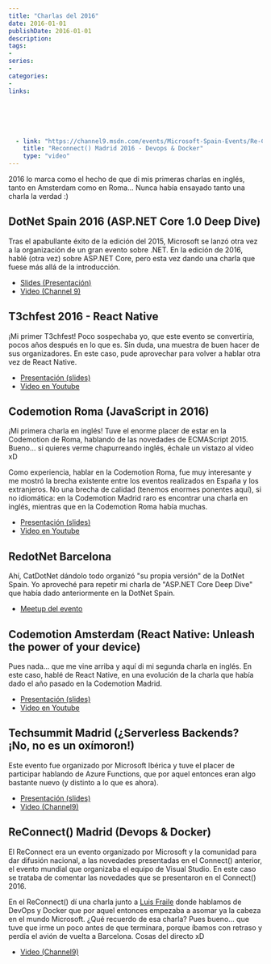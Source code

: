 ```yaml
---
title: "Charlas del 2016"
date: 2016-01-01
publishDate: 2016-01-01
description:
tags:
-
series:
-
categories:
-
links:






  - link: "https://channel9.msdn.com/events/Microsoft-Spain-Events/Re-Connect-2016-Madrid/ReConnect--2016-La-nueva-integracin-de-DevOps-y-Docker"
    title: "Reconnect() Madrid 2016 - Devops & Docker"
    type: "video"
---
```


2016 lo marca como el hecho de que di mis primeras charlas en inglés, tanto en Amsterdam como en Roma... Nunca había ensayado tanto una charla la verdad :)

## DotNet Spain 2016 (ASP.NET Core 1.0 Deep Dive)

Tras el apabullante éxito de la edición del 2015, Microsoft se lanzó otra vez a la organización de un gran evento sobre .NET. En la edición de 2016, hablé (otra vez) sobre ASP.NET Core, pero esta vez dando una charla que fuese más allá de la introducción.

* [Slides (Presentación)](https://www.slideshare.net/eduardtomas/aspnet-core-10-deep-dive)
* [Video (Channel 9)](https://channel9.msdn.com/events/NET-Conference/2016/ASPNET5-Deep-Dive)

## T3chfest 2016 - React Native

¡Mi primer T3chfest! Poco sospechaba yo, que este evento se convertiría, pocos años después en lo que es. Sin duda, una muestra de buen hacer de sus organizadores. En este caso, pude aprovechar para volver a hablar otra vez de React Native.

* [Presentación (slides)](https://www.slideshare.net/eduardtomas/react-native-t3chfest-2016)
* [Video en Youtube](https://www.youtube.com/watch?v=oiY3eojAtqk&list=PLqgZDFdwyB8ZqjNSc8QqSN0oOecIMhbTt)

## Codemotion Roma (JavaScript in 2016)

¡Mi primera charla en inglés! Tuve el enorme placer de estar en la Codemotion de Roma, hablando de las novedades de ECMAScript 2015. Bueno... si quieres verme chapurreando inglés, échale un vistazo al vídeo xD

Como experiencia, hablar en la Codemotion Roma, fue muy interesante y me mostró la brecha existente entre los eventos realizados en España y los extranjeros. No una brecha de calidad (tenemos enormes ponentes aquí), si no idiomática: en la Codemotion Madrid raro es encontrar una charla en inglés, mientras que en la Codemotion Roma había muchas.

* [Presentación (slides)](https://www.slideshare.net/eduardtomas/javascript-in-2016-codemotion-rome)
* [Video en Youtube](https://www.youtube.com/watch?v=STg7YKTk0XQ&list=PLq2-o3pBToweh_1oTKYidPwdA8JtxJo8P)

## RedotNet Barcelona

Ahí, CatDotNet dándolo todo organizó "su propia versión" de la DotNet Spain. Yo aproveché para repetir mi charla de "ASP.NET Core Deep Dive" que había dado anteriormente en la DotNet Spain.

* [Meetup del evento](https://www.meetup.com/es-ES/catdotnet/events/229958161/)

## Codemotion Amsterdam (React Native: Unleash the power of your device)

Pues nada... que me vine arriba y aquí di mi segunda charla en inglés. En este caso, hablé de React Native, en una evolución de la charla que había dado el año pasado en la Codemotion Madrid.

* [Presentación (slides)](https://www.slideshare.net/eduardtomas/react-native-unleash-the-power-of-your-device)
* [Video en Youtube](https://www.youtube.com/watch?v=HM-GLsewmT0&list=PLq2-o3pBTowckavTOzVHmMwq3bYvhQXMO)

## Techsummit Madrid (¿Serverless Backends? ¡No, no es un oxímoron!)

Este evento fue organizado por Microsoft Ibérica y tuve el placer de participar hablando de Azure Functions, que por aquel entonces eran algo bastante nuevo (y distinto a lo que es ahora).

* [Presentación (slides)](https://www.slideshare.net/eduardtomas/azure-functions-66898691)
* [Video (Channel9)](https://channel9.msdn.com/events/Microsoft-Spain-Events/Microsoft-Summit/T3-Cloud-Dev-Serverless-backends-No-no-es-un-oxmoron)

## ReConnect() Madrid (Devops & Docker)

El ReConnect era un evento organizado por Microsoft y la comunidad para dar difusión nacional, a las novedades presentadas en el Connect() anterior, el evento mundial que organizaba el equipo de Visual Studio. En este caso se trataba de comentar las novedades que se presentaron en el Connect() 2016.

En el ReConnect() dí una charla junto a [Luis Fraile](https://twitter.com/lfraile) donde hablamos de DevOps y Docker que por aquel entonces empezaba a asomar ya la cabeza en el mundo Microsoft. ¿Qué recuerdo de esa charla? Pues bueno... que tuve que irme un poco antes de que terminara, porque íbamos con retraso y perdía el avión de vuelta a Barcelona. Cosas del directo xD

* [Video (Channel9)](https://channel9.msdn.com/events/Microsoft-Spain-Events/Re-Connect-2016-Madrid/ReConnect--2016-La-nueva-integracin-de-DevOps-y-Docker)





